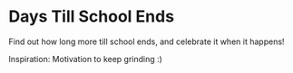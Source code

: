 # Days Till School Ends

Find out how long more till school ends, and celebrate it when it happens!

Inspiration: Motivation to keep grinding :)
